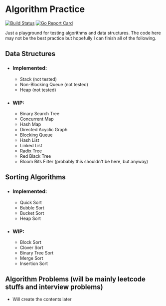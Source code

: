 # Algorithm Practice
[![Build Status](https://dev.azure.com/yanpeili/yanpeili/_apis/build/status/azraeljack.algorithm-practice?branchName=master)](https://dev.azure.com/yanpeili/yanpeili/_build/latest?definitionId=1?branchName=master)
[![Go Report Card](https://goreportcard.com/badge/github.com/azraeljack/algorithm-practice)](https://goreportcard.com/report/github.com/azraeljack/algorithm-practice)

Just a playground for testing algorithms and data structures. The code here may not be the best practice but hopefully I can finish all of the following.

## Data Structures

- ### Implemented:
    
    - Stack (not tested)
    - Non-Blocking Queue (not tested)
    - Heap (not tested)

- ### WIP:

    - Binary Search Tree
    - Concurrent Map
    - Hash Map
    - Directed Acyclic Graph
    - Blocking Queue
    - Hash List
    - Linked List
    - Radix Tree
    - Red Black Tree
    - Bloom Bits Filter (probably this shouldn't be here, but anyway)

## Sorting Algorithms

- ### Implemented:
    
    - Quick Sort
    - Bubble Sort
    - Bucket Sort
    - Heap Sort
    
- ### WIP:

    - Block Sort
    - Clover Sort
    - Binary Tree Sort
    - Merge Sort
    - Insertion Sort

## Algorithm Problems (will be mainly leetcode stuffs and interview problems)

- Will create the contents later
